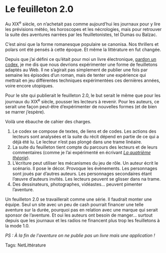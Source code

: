 # Le feuilleton 2.0

Au XIX<sup>e</sup> siècle, on n’achetait pas comme aujourd’hui les journaux pour y lire les prévisions météo, les horoscopes et les nécrologies, mais pour retrouver la suite des aventures narrées par les feuilletonistes, tel Dumas ou Balzac.<span id="more-21230"></span>

C’est ainsi que la forme romanesque populaire se canonisa. Nos thrillers et polars ont été pensés à cette époque. Et même la littérature en fut changée.

Depuis que j’ai défini ce qu’était pour moi un livre électronique, [pardon un codex](http://blog.tcrouzet.com/2011/01/26/definir-livre-electronique/), je me dis que nous devrions expérimenter une forme de feuilletons adaptés au Web. Il ne s’agirait pas simplement de publier une fois par semaine les épisodes d’un roman, mais de tenter une expérience qui mettrait en jeu différentes techniques expérimentées ces dernières années, voire encore utopiques.

Pour le site qui publierait le feuilleton 2.0, le but serait le même que pour les journaux du XIX<sup>e</sup> siècle, pousser les lecteurs à revenir. Pour les auteurs, ce serait une façon peut-être d’expérimenter de nouvelles formes (et de bien se marrer j’espère).

Voilà une ébauche de cahier des charges.

1. Le codex se compose de textes, de liens et de codes. Les actions des lecteurs sont analysées et la suite du récit dépend en partie de ce qui a déjà été lu. Le lecteur n’est pas plongé dans une trame linéaire.
2. La suite du feuilleton tient compte du parcours des lecteurs et de leurs commentaires (comme je l’ai expérimenté en écrivant [*La quatrième théorie*](http://blog.tcrouzet.com/la-quatrieme-theorie/)).
3. L’écriture peut utiliser les mécanismes du jeu de rôle. Un auteur écrit le scénario. Il pose le décor. Provoque les évènements. Les personnages sont joués par d’autres auteurs. Les personnages secondaires étant l’œuvre d’auteurs invités. Les lecteurs peuvent se glisser dans na trame.
4. Des dessinateurs, photographes, vidéastes… peuvent pimenter l’aventure.

Un feuilleton 2.0 se travaillerait comme une série. Il faudrait monter une équipe. Seul un site avec un peu de cash pourrait financer une telle aventure sur la durée, pourquoi pas en relation avec une marque qui serait sponsor de l’aventure. Et oui les auteurs ont besoin de manger… surtout depuis que les journaux et les radios ne financent plus trop les feuilletons à la mode 1.0.

*PS : À la fin de l'aventure on ne publie pas un livre mais une application !*

Tags: NetLittérature